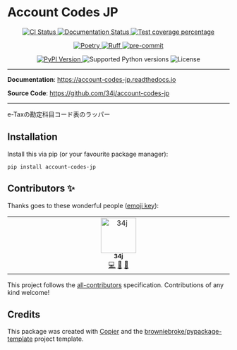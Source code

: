 # Account Codes JP

<p align="center">
  <a href="https://github.com/34j/account-codes-jp/actions/workflows/ci.yml?query=branch%3Amain">
    <img src="https://img.shields.io/github/actions/workflow/status/34j/account-codes-jp/ci.yml?branch=main&label=CI&logo=github&style=flat-square" alt="CI Status" >
  </a>
  <a href="https://account-codes-jp.readthedocs.io">
    <img src="https://img.shields.io/readthedocs/account-codes-jp.svg?logo=read-the-docs&logoColor=fff&style=flat-square" alt="Documentation Status">
  </a>
  <a href="https://codecov.io/gh/34j/account-codes-jp">
    <img src="https://img.shields.io/codecov/c/github/34j/account-codes-jp.svg?logo=codecov&logoColor=fff&style=flat-square" alt="Test coverage percentage">
  </a>
</p>
<p align="center">
  <a href="https://python-poetry.org/">
    <img src="https://img.shields.io/endpoint?url=https://python-poetry.org/badge/v0.json" alt="Poetry">
  </a>
  <a href="https://github.com/astral-sh/ruff">
    <img src="https://img.shields.io/endpoint?url=https://raw.githubusercontent.com/astral-sh/ruff/main/assets/badge/v2.json" alt="Ruff">
  </a>
  <a href="https://github.com/pre-commit/pre-commit">
    <img src="https://img.shields.io/badge/pre--commit-enabled-brightgreen?logo=pre-commit&logoColor=white&style=flat-square" alt="pre-commit">
  </a>
</p>
<p align="center">
  <a href="https://pypi.org/project/account-codes-jp/">
    <img src="https://img.shields.io/pypi/v/account-codes-jp.svg?logo=python&logoColor=fff&style=flat-square" alt="PyPI Version">
  </a>
  <img src="https://img.shields.io/pypi/pyversions/account-codes-jp.svg?style=flat-square&logo=python&amp;logoColor=fff" alt="Supported Python versions">
  <img src="https://img.shields.io/pypi/l/account-codes-jp.svg?style=flat-square" alt="License">
</p>

---

**Documentation**: <a href="https://account-codes-jp.readthedocs.io" target="_blank">https://account-codes-jp.readthedocs.io </a>

**Source Code**: <a href="https://github.com/34j/account-codes-jp" target="_blank">https://github.com/34j/account-codes-jp </a>

---

e-Taxの勘定科目コード表のラッパー

## Installation

Install this via pip (or your favourite package manager):

`pip install account-codes-jp`

## Contributors ✨

Thanks goes to these wonderful people ([emoji key](https://allcontributors.org/docs/en/emoji-key)):

<!-- prettier-ignore-start -->
<!-- ALL-CONTRIBUTORS-LIST:START - Do not remove or modify this section -->
<!-- prettier-ignore-start -->
<!-- markdownlint-disable -->
<table>
  <tbody>
    <tr>
      <td align="center" valign="top" width="14.28%"><a href="https://github.com/34j"><img src="https://avatars.githubusercontent.com/u/55338215?v=4?s=80" width="80px;" alt="34j"/><br /><sub><b>34j</b></sub></a><br /><a href="https://github.com/34j/account-codes-jp/commits?author=34j" title="Code">💻</a> <a href="#ideas-34j" title="Ideas, Planning, & Feedback">🤔</a> <a href="https://github.com/34j/account-codes-jp/commits?author=34j" title="Documentation">📖</a></td>
    </tr>
  </tbody>
</table>

<!-- markdownlint-restore -->
<!-- prettier-ignore-end -->

<!-- ALL-CONTRIBUTORS-LIST:END -->
<!-- prettier-ignore-end -->

This project follows the [all-contributors](https://github.com/all-contributors/all-contributors) specification. Contributions of any kind welcome!

## Credits

This package was created with
[Copier](https://copier.readthedocs.io/) and the
[browniebroke/pypackage-template](https://github.com/browniebroke/pypackage-template)
project template.
